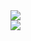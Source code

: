 <picture>
<source 
  srcset="https://github-readme-stats.vercel.app/api?username=lyqst&count_private=true&show_icons=true&theme=radical&hide=contribs"
  media="(prefers-color-scheme: dark)"
/>
<source
  srcset="https://github-readme-stats.vercel.app/api?username=lyqst&count_private=true&show_icons=true&hide=contribs"
  media="(prefers-color-scheme: light), (prefers-color-scheme: no-preference)"
/>
<img src="https://github-readme-stats.vercel.app/api?username=lyqst&count_private=true&show_icons=true&hide=contribs" />
</picture>
<br>
<picture>
<source 
  srcset="https://github-readme-stats.vercel.app/api/top-langs/?username=lyqs&count_private=truet&layout=compact&theme=radical&card_width=445&langs_count=6"
  media="(prefers-color-scheme: dark)"
/>
<source
  srcset="https://github-readme-stats.vercel.app/api/top-langs/?username=lyqst&count_private=true&layout=compact&card_width=445&langs_count=6"
  media="(prefers-color-scheme: light), (prefers-color-scheme: no-preference)"
/>
<img src="https://github-readme-stats.vercel.app/api/top-langs/?username=lyqst&count_private=true&layout=compact&card_width=445&langs_count=6" />
</picture>
